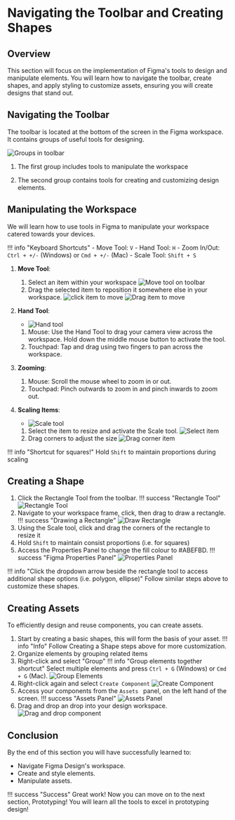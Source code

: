 # Navigating the Toolbar and Creating Shapes

## Overview
This section will focus on the implementation of Figma's tools to design and manipulate elements. You will learn how to navigate the toolbar, create shapes, and apply styling to customize assets, ensuring you will create designs that stand out.

## Navigating the Toolbar
The toolbar is located at the bottom of the screen in the Figma workspace. It contains groups of useful tools for designing.

![Groups in toolbar](./images/toolbar.png)

1. The first group includes tools to manipulate the workspace

2. The second group contains tools for creating and customizing design elements.

## Manipulating the Workspace
We will learn how to use tools in Figma to manipulate your workspace catered towards your devices. 

!!! info "Keyboard Shortcuts"
    - Move Tool: `V`
    - Hand Tool: `H`
    - Zoom In/Out: `Ctrl + +/-` (Windows) or  `Cmd + +/-` (Mac)
    - Scale Tool: `Shift + S`

1. **Move Tool**:
    1. Select an item within your workspace
    ![Move tool on toolbar](./images/movetool.png)
    2. Drag the selected item to reposition it somewhere else in your workspace.
    ![click item to move](./images/clickmove.png)
    ![Drag item to move](./images/dragmove.png)

2. **Hand Tool**:
    
    - ![Hand tool](./images/handtool.png)
    1. Mouse: Use the Hand Tool to drag your camera view across the workspace. Hold down the middle mouse button to activate the tool.
    2. Touchpad: Tap and drag using two fingers to pan across the workspace.

3. **Zooming**:
    1. Mouse: Scroll the mouse wheel to zoom in or out.
    2. Touchpad: Pinch outwards to zoom in and pinch inwards to zoom out. 

4. **Scaling Items**:
    - ![Scale tool](./images/scaletool.png)
    1. Select the item to resize and activate the Scale tool. 
    ![Select item](./images/scalenot.png)
    2. Drag corners to adjust the size
    ![Drag corner item](./images/scaleup.png)

!!! info "Shortcut for squares!"
    Hold `Shift` to maintain proportions during scaling

## Creating a Shape
1. Click the Rectangle Tool from the toolbar.
!!! success "Rectangle Tool"
    ![Rectangle Tool](./images/rectangletool.png)
2. Navigate to your workspace frame, click, then drag to draw a rectangle.
!!! success "Drawing a Rectangle"
    ![Draw Rectangle](./images/drawrectangle.png)
3. Using the Scale tool, click and drag the corners of the rectangle to resize it
4. Hold `Shift` to maintain consist proportions (i.e. for squares)
5. Access the Properties Panel to change the fill colour to #ABEFBD.
!!! success "Figma Properties Panel"
    ![Properties Panel](./images/propertiespanel.png)
    
!!! info "Click the dropdown arrow beside the rectangle tool to access additional shape options (i.e. polygon, ellipse)"
    Follow similar steps above to customize these shapes.

## Creating Assets
To efficiently design and reuse components, you can create assets.

1. Start by creating a basic shapes, this will form the basis of your asset.
!!! info "Info"
    Follow Creating a Shape steps above for more customization.
2. Organize elements by grouping related items
3. Right-click and select "Group"
!!! info "Group elements together shortcut"
    Select multiple elements and press `Ctrl + G` (Windows) or `Cmd + G` (Mac).
    ![Group Elements](./images/groupelements.png)
4. Right-click again and select `Create Component`
    ![Create Component](./images/createcomponent.png)
5. Access your components from the `Assets ` panel, on the left hand of the screen.
!!! success "Assets Panel"
    ![Assets Panel](./images/assetspanel.png)
6. Drag and drop an drop into your design workspace. 
    ![Drag and drop component](./images/dragasset.png)

## Conclusion
By the end of this section you will have successfully learned to:
- Navigate Figma Design's workspace.
- Create and style elements.
- Manipulate assets.

!!! success "Success"
    Great work! Now you can move on to the next section, Prototyping! You will learn all the tools to excel in prototyping design!

